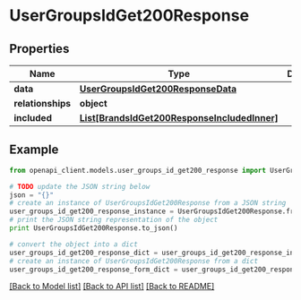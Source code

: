 # UserGroupsIdGet200Response


## Properties
Name | Type | Description | Notes
------------ | ------------- | ------------- | -------------
**data** | [**UserGroupsIdGet200ResponseData**](UserGroupsIdGet200ResponseData.md) |  | [optional] 
**relationships** | **object** |  | [optional] 
**included** | [**List[BrandsIdGet200ResponseIncludedInner]**](BrandsIdGet200ResponseIncludedInner.md) |  | [optional] 

## Example

```python
from openapi_client.models.user_groups_id_get200_response import UserGroupsIdGet200Response

# TODO update the JSON string below
json = "{}"
# create an instance of UserGroupsIdGet200Response from a JSON string
user_groups_id_get200_response_instance = UserGroupsIdGet200Response.from_json(json)
# print the JSON string representation of the object
print UserGroupsIdGet200Response.to_json()

# convert the object into a dict
user_groups_id_get200_response_dict = user_groups_id_get200_response_instance.to_dict()
# create an instance of UserGroupsIdGet200Response from a dict
user_groups_id_get200_response_form_dict = user_groups_id_get200_response.from_dict(user_groups_id_get200_response_dict)
```
[[Back to Model list]](../README.md#documentation-for-models) [[Back to API list]](../README.md#documentation-for-api-endpoints) [[Back to README]](../README.md)


